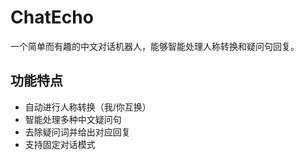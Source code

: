 # ChatEcho

一个简单而有趣的中文对话机器人，能够智能处理人称转换和疑问句回复。

## 功能特点

- 自动进行人称转换（我/你互换）
- 智能处理多种中文疑问句
- 去除疑问词并给出对应回复
- 支持固定对话模式

